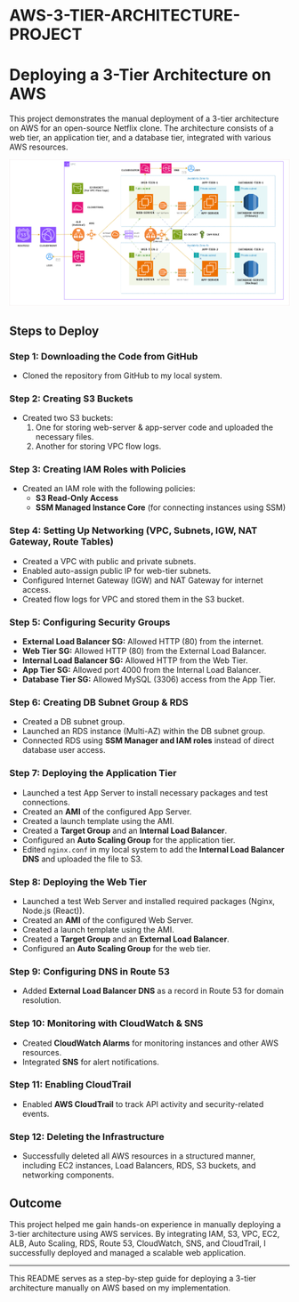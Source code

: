 # AWS-3-TIER-ARCHITECTURE-PROJECT
# Deploying a 3-Tier Architecture on AWS

This project demonstrates the manual deployment of a 3-tier architecture on AWS for an open-source Netflix clone. The architecture consists of a web tier, an application tier, and a database tier, integrated with various AWS resources.

![Architecture diagram](aws-arch.png)


## Steps to Deploy

### Step 1: Downloading the Code from GitHub
- Cloned the repository from GitHub to my local system.

### Step 2: Creating S3 Buckets
- Created two S3 buckets:
  1. One for storing web-server & app-server code and uploaded the necessary files.
  2. Another for storing VPC flow logs.

### Step 3: Creating IAM Roles with Policies
- Created an IAM role with the following policies:
  - **S3 Read-Only Access**
  - **SSM Managed Instance Core** (for connecting instances using SSM)

### Step 4: Setting Up Networking (VPC, Subnets, IGW, NAT Gateway, Route Tables)
- Created a VPC with public and private subnets.
- Enabled auto-assign public IP for web-tier subnets.
- Configured Internet Gateway (IGW) and NAT Gateway for internet access.
- Created flow logs for VPC and stored them in the S3 bucket.

### Step 5: Configuring Security Groups
- **External Load Balancer SG:** Allowed HTTP (80) from the internet.
- **Web Tier SG:** Allowed HTTP (80) from the External Load Balancer.
- **Internal Load Balancer SG:** Allowed HTTP from the Web Tier.
- **App Tier SG:** Allowed port 4000 from the Internal Load Balancer.
- **Database Tier SG:** Allowed MySQL (3306) access from the App Tier.

### Step 6: Creating DB Subnet Group & RDS
- Created a DB subnet group.
- Launched an RDS instance (Multi-AZ) within the DB subnet group.
- Connected RDS using **SSM Manager and IAM roles** instead of direct database user access.

### Step 7: Deploying the Application Tier
- Launched a test App Server to install necessary packages and test connections.
- Created an **AMI** of the configured App Server.
- Created a launch template using the AMI.
- Created a **Target Group** and an **Internal Load Balancer**.
- Configured an **Auto Scaling Group** for the application tier.
- Edited `nginx.conf` in my local system to add the **Internal Load Balancer DNS** and uploaded the file to S3.

### Step 8: Deploying the Web Tier
- Launched a test Web Server and installed required packages (Nginx, Node.js (React)).
- Created an **AMI** of the configured Web Server.
- Created a launch template using the AMI.
- Created a **Target Group** and an **External Load Balancer**.
- Configured an **Auto Scaling Group** for the web tier.

### Step 9: Configuring DNS in Route 53
- Added **External Load Balancer DNS** as a record in Route 53 for domain resolution.

### Step 10: Monitoring with CloudWatch & SNS
- Created **CloudWatch Alarms** for monitoring instances and other AWS resources.
- Integrated **SNS** for alert notifications.

### Step 11: Enabling CloudTrail
- Enabled **AWS CloudTrail** to track API activity and security-related events.

### Step 12: Deleting the Infrastructure
- Successfully deleted all AWS resources in a structured manner, including EC2 instances, Load Balancers, RDS, S3 buckets, and networking components.

## Outcome
This project helped me gain hands-on experience in manually deploying a 3-tier architecture using AWS services. By integrating IAM, S3, VPC, EC2, ALB, Auto Scaling, RDS, Route 53, CloudWatch, SNS, and CloudTrail, I successfully deployed and managed a scalable web application.

---

This README serves as a step-by-step guide for deploying a 3-tier architecture manually on AWS based on my implementation.
